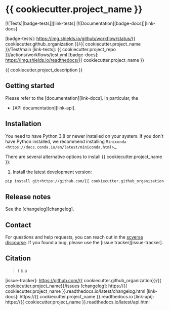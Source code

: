# {{ cookiecutter.project_name }}

[![Tests][badge-tests]][link-tests]
[![Documentation][badge-docs]][link-docs]

[badge-tests]: https://img.shields.io/github/workflow/status/{{ cookiecutter.github_organization }}/{{ cookiecutter.project_name }}/Test/main
[link-tests]: {{ cookiecutter.project_repo }}/actions/workflows/test.yml
[badge-docs]: https://img.shields.io/readthedocs/{{ cookiecutter.project_name }}

{{ cookiecutter.project_description }}

## Getting started
Please refer to the [documentation][link-docs]. In particular, the

- [API documentation][link-api].  

## Installation

You need to have Python 3.8 or newer installed on your system. If you don't have
Python installed, we recommend installing `Miniconda <https://docs.conda.io/en/latest/miniconda.html>`_.

There are several alternative options to install {{ cookiecutter.project_name }}:

<!-- 
1) Install the latest release of `{{ cookiecutter.project_name }}` from `PyPI <https://pypi.org/project/{{ cookiecutter.project_name }}/>`_:

```bash
pip install {{ cookiecutter.project_name }} 
```
-->

1) Install the latest development version:

```bash
pip install git+https://github.com/{{ cookiecutter.github_organization }}/{{ cookiecutter.project_name }}.git@main
```


## Release notes

See the [changelog][changelog].

## Contact

For questions and help requests, you can reach out in the [scverse discourse][scverse-discourse].
If you found a bug, please use the [issue tracker][issue-tracker]. 

## Citation

> t.b.a

[scverse-discourse]: https://discourse.scverse.org/
[issue-tracker]: https://github.com/{{ cookiecutter.github_organization}}/{{ cookiecutter.project_name}}/issues
[changelog]: https://{{ cookiecutter.project_name }}.readthedocs.io/latest/changelog.html 
[link-docs]: https://{{ cookiecutter.project_name }}.readthedocs.io
[link-api]: https://{{ cookiecutter.project_name }}.readthedocs.io/latest/api.html